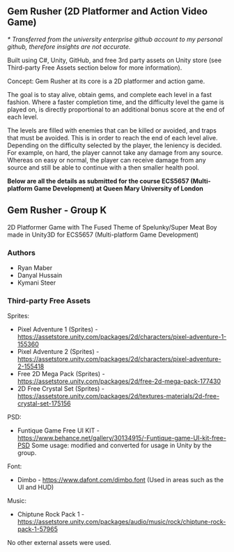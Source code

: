 ## Gem Rusher (2D Platformer and Action Video Game)
_* Transferred from the university enterprise github account to my personal github, therefore insights are not accurate._

Built using C#, Unity, GitHub, and free 3rd party assets on Unity store (see Third-party Free Assets section below for more information).

Concept:
Gem Rusher at its core is a 2D platformer and action game.

The goal is to stay alive, obtain gems, and complete each level in a fast fashion. Where a
faster completion time, and the difficulty level the game is played on, is directly proportional
to an additional bonus score at the end of each level.

The levels are filled with enemies that can be killed or avoided, and traps that must be
avoided. This is in order to reach the end of each level alive. Depending on the difficulty selected by
the player, the leniency is decided. For example, on hard, the player cannot take any
damage from any source. Whereas on easy or normal, the player can receive damage from
any source and still be able to continue with a then smaller health pool.

**Below are all the details as submitted for the course ECS5657 (Multi-platform Game Development) at Queen Mary University of London**

## Gem Rusher - Group K
 2D Platformer Game with The Fused Theme of Spelunky/Super Meat Boy made in Unity3D for ECS5657 (Multi-platform Game Development)

### Authors
- Ryan Maber
- Danyal Hussain
- Kymani Steer

### Third-party Free Assets

Sprites:
- Pixel Adventure 1 (Sprites) - https://assetstore.unity.com/packages/2d/characters/pixel-adventure-1-155360
- Pixel Adventure 2 (Sprites) - https://assetstore.unity.com/packages/2d/characters/pixel-adventure-2-155418
- Free 2D Mega Pack (Sprites) - https://assetstore.unity.com/packages/2d/free-2d-mega-pack-177430
- 2D Free Crystal Set (Sprites) - https://assetstore.unity.com/packages/2d/textures-materials/2d-free-crystal-set-175156

PSD:
- Funtique Game Free UI KIT - https://www.behance.net/gallery/30134915/-Funtique-game-UI-kit-free-PSD Some usage: modified and converted for usage in Unity by the group.

Font:
- Dimbo - https://www.dafont.com/dimbo.font (Used in areas such as the UI and HUD)

Music:
- Chiptune Rock Pack 1 - https://assetstore.unity.com/packages/audio/music/rock/chiptune-rock-pack-1-57965

No other external assets were used.
